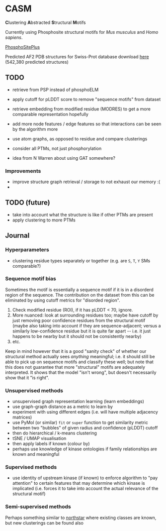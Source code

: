 # CASM


**C**lustering **A**bstracted **S**tructural **M**otifs


Currently using Phosphosite structural motifs for *Mus musculus* and *Homo sapiens*. 

[PhosphoSitePlus](https://www.phosphosite.org/staticDownloads)

Predicted AF2 PDB structures for Swiss-Prot database download [here](https://ftp.ebi.ac.uk/pub/databases/alphafold/latest/swissprot_pdb_v3.tar) (542,380 predicted structures)


## TODO

- retrieve from PSP instead of phosphoELM
- apply cutoff for pLDDT score to remove "sequence motifs" from dataset 
- retrieve embedding from modified residue (MODRES) to get a more comparable representation hopefully 
- add more node features / edge features so that interactions can be seen by the algorithm more

- use atom graphs, as opposed to residue and compare clusterings 
- consider all PTMs, not just phosphorylation


- idea from N Warren about using GAT somewhere?


### Improvements
- improve structure graph retrieval / storage to not exhaust our memory :( 
- 




## TODO (future) 

- take into account what the structure is like if other PTMs are present 
- apply clustering to more PTMs


## Journal


### Hyperparameters 

- clustering residue types separately or together (e.g. are `S`, `T`, `Y` SMs comparable?)

### Sequence motif bias 

Sometimes the motif is essentially a sequence motif if it is in a disorderd region of the sequence.  The contribution on the dataset from this can be eliminated by using cutoff metrics for "disorded region".  

1. Check modified residue (ROI), if it has pLDDT < 70, ignore. 
2. More nuanced: look at surrounding residues too; maybe have cutoff by just removing poor confidence residues  from the structural motif (maybe also taking into account if they are sequence-adjacent; versus a similarly low-confidence residue but it is quite far apart -- i.e. it just happens to be nearby but it should not be consistently nearby)
3. etc. 

Keep in mind however that it is a good "sanity check" of whether our structural method actually sees *anything* meaningful; i.e. it should still be able to pick up on sequence motifs and classify these well; but note that this does not guarantee that more "structural" motifs are adequately interpreted.  It shows that the model "isn't wrong", but doesn't necessarily show that it "is right". 


### Unsupervised methods

- unsupervised graph representation learning (learn embeddings)
- use graph-graph distance as a metric to learn by 
- experiment with using different edges (i.e. will have multiple adjacency matrices) 
- use PyMol (or similar) `fit` or `super` function to get similarity metric between two "bubbles" of given radius and confidence (pLDDT) cutoff 
- then do hierarchical / k-means clustering 
- tSNE / UMAP visualisation 
- then apply labels if known (colour by) 
- perhaps use knowledge of kinase ontologies if family relationships are known and meaningful


### Supervised methods 

- use identity of upstream kinase (if known) to enforce algorithm to "pay attention" to certain features that may determine which kinase is implicated (i.e. forces it to take into account the actual relevance of the structural motif)  


### Semi-supervised methods 

Perhaps something similar to [northstar](https://github.com/northstaratlas/northstar) where existing classes are known, but new clusterings can be found also
